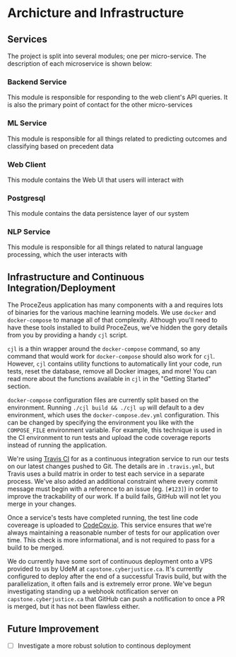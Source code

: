 # Archicture and Infrastructure

## Services

The project is split into several modules; one per micro-service. The description of each microservice is shown below:

### Backend Service

This module is responsible for responding to the web client's API queries. It is also the primary point of contact for the other micro-services

### ML Service

This module is responsible for all things related to predicting outcomes and classifying based on precedent data

### Web Client

This module contains the Web UI that users will interact with

### Postgresql

This module contains the data persistence layer of our system

### NLP Service

This module is responsible for all things related to natural language processing, which the user interacts with

## Infrastructure and Continuous Integration/Deployment

The ProceZeus application has many components with a and requires lots of binaries for the various machine learning models. We use `docker` and `docker-compose` to manage all of that complexity. Although you'll need to have these tools installed to build ProceZeus, we've hidden the gory details from you by providing a handy `cjl` script.

`cjl` is a thin wrapper around the `docker-compose` command, so any command that would work for `docker-compose` should also work for `cjl`. However, `cjl` contains utility functions to automatically lint your code, run tests, reset the database, remove all Docker images, and more! You can read more about the functions available in `cjl` in the "Getting Started" section.

`docker-compose` configuration files are currently split based on the environment. Running `./cjl build && ./cjl up` will default to a dev environment, which uses the `docker-compose.dev.yml` configuration. This can be changed by specifying the environment you like with the `COMPOSE_FILE` environment variable. For example, this technique is used in the CI environment to run tests and upload the code coverage reports instead of running the application.

We're using [Travis CI](https://travis-ci.org/Cyberjusticelab/JusticeAI/branches) for as a continuous integration service to run our tests on our latest changes pushed to Git. The details are in `.travis.yml`, but Travis uses a build matrix in order to test each service in a separate process. We've also added an additional constraint where every commit message must begin with a reference to an issue (eg. `[#123]`) in order to improve the trackability of our work. If a build fails, GitHub will not let you merge in your changes.

Once a service's tests have completed running, the test line code covereage is uploaded to [CodeCov.io](https://codecov.io/gh/Cyberjusticelab/JusticeAI). This service ensures that we're always maintaining a reasonable number of tests for our application over time. This check is more informational, and is not required to pass for a build to be merged.

We do currently have some sort of continuous deployment onto a VPS provided to us by UdeM at `capstone.cyberjustice.ca`. It's currently configured to deploy after the end of a successful Travis build, but with the parallelization, it often fails and is extremely error prone. We've begun investigating standing up a webhook notification server on `capstone.cyberjustice.ca` that GitHub can push a notification to once a PR is merged, but it has not been flawless either.

## Future Improvement

- [ ] Investigate a more robust solution to continous deployment


